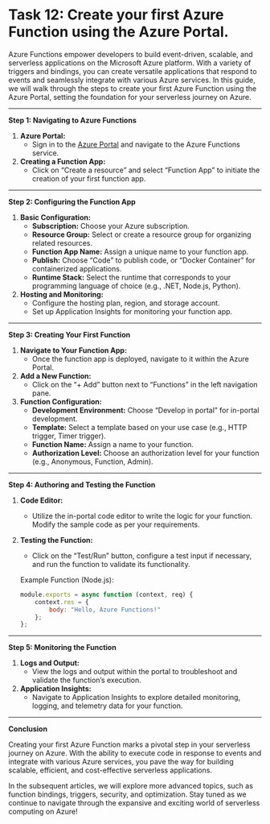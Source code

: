 # Task 12: Create your first Azure Function using the Azure Portal.

Azure Functions empower developers to build event-driven, scalable, and serverless applications on the Microsoft Azure platform. With a variety of triggers and bindings, you can create versatile applications that respond to events and seamlessly integrate with various Azure services. In this guide, we will walk through the steps to create your first Azure Function using the Azure Portal, setting the foundation for your serverless journey on Azure.

---

**Step 1: Navigating to Azure Functions**

1. **Azure Portal:**
    - Sign in to the [Azure Portal](https://portal.azure.com/) and navigate to the Azure Functions service.
2. **Creating a Function App:**
    - Click on “Create a resource” and select “Function App” to initiate the creation of your first function app.

---

**Step 2: Configuring the Function App**

1. **Basic Configuration:**
    - **Subscription:** Choose your Azure subscription.
    - **Resource Group:** Select or create a resource group for organizing related resources.
    - **Function App Name:** Assign a unique name to your function app.
    - **Publish:** Choose “Code” to publish code, or “Docker Container” for containerized applications.
    - **Runtime Stack:** Select the runtime that corresponds to your programming language of choice (e.g., .NET, Node.js, Python).
2. **Hosting and Monitoring:**
    - Configure the hosting plan, region, and storage account.
    - Set up Application Insights for monitoring your function app.

---

**Step 3: Creating Your First Function**

1. **Navigate to Your Function App:**
    - Once the function app is deployed, navigate to it within the Azure Portal.
2. **Add a New Function:**
    - Click on the “+ Add” button next to “Functions” in the left navigation pane.
3. **Function Configuration:**
    - **Development Environment:** Choose “Develop in portal” for in-portal development.
    - **Template:** Select a template based on your use case (e.g., HTTP trigger, Timer trigger).
    - **Function Name:** Assign a name to your function.
    - **Authorization Level:** Choose an authorization level for your function (e.g., Anonymous, Function, Admin).

---

**Step 4: Authoring and Testing the Function**

1. **Code Editor:**
    - Utilize the in-portal code editor to write the logic for your function. Modify the sample code as per your requirements.
2. **Testing the Function:**
    - Click on the “Test/Run” button, configure a test input if necessary, and run the function to validate its functionality.
    
    Example Function (Node.js):
    
    ```jsx
    module.exports = async function (context, req) {
        context.res = {
            body: "Hello, Azure Functions!"
        };
    };
    ```
    

---

**Step 5: Monitoring the Function**

1. **Logs and Output:**
    - View the logs and output within the portal to troubleshoot and validate the function’s execution.
2. **Application Insights:**
    - Navigate to Application Insights to explore detailed monitoring, logging, and telemetry data for your function.

---

**Conclusion**

Creating your first Azure Function marks a pivotal step in your serverless journey on Azure. With the ability to execute code in response to events and integrate with various Azure services, you pave the way for building scalable, efficient, and cost-effective serverless applications.

In the subsequent articles, we will explore more advanced topics, such as function bindings, triggers, security, and optimization. Stay tuned as we continue to navigate through the expansive and exciting world of serverless computing on Azure!